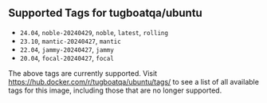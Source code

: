 ## Supported Tags for tugboatqa/ubuntu

* `24.04`, `noble-20240429`, `noble`, `latest`, `rolling`
* `23.10`, `mantic-20240427`, `mantic`
* `22.04`, `jammy-20240427`, `jammy`
* `20.04`, `focal-20240427`, `focal`

The above tags are currently supported. Visit https://hub.docker.com/r/tugboatqa/ubuntu/tags/ to see a list of all available tags for this image, including those that are no longer supported.
